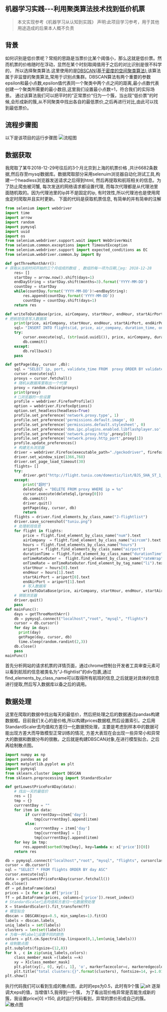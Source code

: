 
## 机器学习实践---利用聚类算法技术找到低价机票
 > 本文实现参考《机器学习从认知到实践》
 声明:此项目学习参考，用于其他用途造成的后果本人概不负责
## 背景
如何识别是低价票呢？常规的思路是当票价比某个阈值小，那么这就是低价票。然而机票的价格随时在浮动，显然在某个时刻取阈值用于之后的对比识别是很不科学的， 所以选择聚类算法.这里使用的是[DBSCAN(基于密度的空间聚类算法)](https://baike.baidu.com/item/DBSCAN/4864716?fr=aladdin),该算法属于非监督的聚类算法,常用于识别点集群。DBSCAN算法有两个重要的参数epsilon和最小点数,epsilon值代表同一个聚类中两个点之间的距离,最小点数代表创建一个聚类所需要的最小数目,这里我们设置最小点数=1，符合我们的实际场景。 通过该算法我们可以把平时的”正常票价“归为一个簇，当出现"低价票"的时候,会形成新的簇,从不同聚类中找出各自的最低票价,之后再进行对比,由此可以找到最低票价。
## 流程步骤图
以下是该项目的运行步骤图
 ![流程图](./images/clip_163.png)
## 数据获取
 我爬取了某牛2018-12-29号往后的3个月北京到上海的机票价格 ,共计6682条数据,然后存至mysql数据库。数据爬取部分采用selenuim浏览器自动化测试工具,构建一个headless浏览器发送请求之后得到html, 然后再提取和航班相关的信息。为了防止爬虫被河蟹, 每次发送的网络请求都设置代理, 而每次代理都是从代理池里面随机取的。因为代理池里的ip并不是固定的ip, 有时效性,所以代理池也是使用爬虫定时爬取并且实时更新。
 下面的代码是获取机票信息, 有简单的并有简单的注解
 
```python
from selenium import webdriver
import time
import arrow
import random
import pymysql
import uuid
import os
from selenium.webdriver.support.wait import WebDriverWait
from selenium.common.exceptions import TimeoutException
from selenium.webdriver.support import expected_conditions as EC
from selenium.webdriver.common.by import By

def getThreeMonthArr():
# 获取从当前时间开始的三个月组成的数组 , 数组的每一项为日期,eg: 2018-12-28
    res= []
    startDay = arrow.now().shift(days=1)
    endDayString = startDay.shift(months=3).format('YYYY-MM-DD')
    countDay = startDay
    while(countDay.format('YYYY-MM-DD')!=endDayString):
        res.append(countDay.format('YYYY-MM-DD'))
        countDay = countDay.shift(days=1)
    return res

def writeToDataBase(price, airCompany, startHour, endHour, startAirPort, endAirPort,  onTimeRate, durationTime, day,cursor, db):
# 把航班信息写入数据库
    print(price, airCompany, startHour, endHour, startAirPort, endAirPort,  onTimeRate, durationTime)
    sql= "INSERT INTO flights(id, price, air_company, duration_time, on_time_rate, start_hour, end_hour, start_air_port, end_air_port, day) VALUES(%s,%s, %s, %s, %s, %s, %s, %s, %s, %s)" 
    try:
        cursor.execute(sql, (str(uuid.uuid1()), price, airCompany, durationTime, onTimeRate, startHour, endHour, startAirPort, endAirPort, day))
        db.commit()
    except:
        db.rollback()
    pass

def getPage(day, cursor ,db):
    sql = "SELECT ip, port, validate_time FROM  proxy ORDER BY validate_time DESC LIMIT 20 "
    cursor.execute(sql)
    proxys = cursor.fetchall()
    # 随机从数据库里取出一个代理
    proxy = random.choice(proxys)
    print(proxy)
    # 浏览器的一些设置
    profile = webdriver.FirefoxProfile()
    option = webdriver.FirefoxOptions()
    option.set_headless(headless=True)
    profile.set_preference('network.proxy.type', 1)
    profile.set_preference('permissions.default.image', 0)
    profile.set_preference('permissions.default.stylesheet', 0)
    profile.set_preference('dom.ipc.plugins.enabled.libflashplayer.so','false')
    profile.set_preference('network.proxy.http',proxy[0])
    profile.set_preference('network.proxy.http_port',proxy[1])
    profile.update_preferences()
    # 构建无头浏览器
    driver = webdriver.Firefox(executable_path="./geckodriver", firefox_profile=profile)
    driver.set_window_size(1366,768)
    driver.set_page_load_timeout(30)
    flights= []
    try:
        driver.get("http://flight.tuniu.com/domestic/list/BJS_SHA_ST_1_0_0?deptDate="+day)
    except:
        print("超时")
        deleteSql = "DELETE FROM proxy WHERE ip = %s"
        cursor.execute(deleteSql,(proxy[0]))
        db.commit()
        driver.quit()  
        getPage(day, cursor, db)
        return  
    flights = driver.find_elements_by_class_name("J-flightlist")
    driver.save_screenshot("tuniu.png")
    # 处理航班信息
    for flight in flights:
        price = flight.find_element_by_class_name("num").text
        airCompany  = flight.find_element_by_class_name("aircom").text
        hours = flight.find_elements_by_class_name("hours")
        ariport = flight.find_elements_by_class_name("airport")
        durationTime = flight.find_element_by_class_name("durationTime").text
        onTimeRateOuter =  flight.find_element_by_class_name("rateWrap")
        onTimeRate = onTimeRateOuter.find_element_by_tag_name("li").text
        startHour = hours[0].text
        endHour = hours[1].text
        startAirPort = ariport[0].text
        endAirPort = ariport[1].text
        # 写入数据库
        writeToDataBase(price, airCompany, startHour, endHour, startAirPort, endAirPort, onTimeRate, durationTime, day, cursor,db)
    # 销毁浏览器    
    driver.quit()   
    pass
def mainFunc():
    days = getThreeMonthArr()
    db = pymysql.connect("localhost","root", "mysql", "flights")
    cursor = db.cursor()
    for day in days:
      print(day)
      getPage(day, cursor, db)
      time.sleep(random.randint(2,3))
    db.close() 
    pass        
mainFunc()
```
首先分析网站的请求机票的详情页面，通过chrome控制台开发者工具审查元素可以看到航班的信息被类名为"J-flightlist"的div包裹,通过find_elements_by_class_name可以取得所有航班的信息,之后就是对具体的信息进行提取,然后写入数据库以备之后的调用。
## 数据处理
这里在爬取的数据中找出每天的最低价，然后把处理之后的数据通过pandas构建数据框。目前我们关心的是价格,所以构建prices数据框,然后设置索引。之后用StandardScaler去均值和方差归一化数据预处理，主要是考虑到样本中的数据可能出现方差大而导致模型正常训练的情况, 方差大表现在会出现一些异常小和异常大的数据和数据分布的很散。之后就是构建DBSCAN对象,在进行模型拟合。之后再绘制散点图。

```python
import numpy as np
import pandas as pd
import matplotlib.pyplot as plt
import pymysql
from sklearn.cluster import DBSCAN
from sklearn.preprocessing import StandardScaler

def getLowestPriceForADay(data):
    # 找出一天的最低价
    res = []
    tmp = {}
    currrentDay = ""
    for item in data: 
         if currrentDay==item['day']:
             tmp[currrentDay].append(item)
         else:
             currrentDay = item['day']
             tmp[currrentDay] = []
             tmp[currrentDay].append(item)
    for key in tmp:
        res.append(sorted(tmp[key], key=lambda x: x['price'])[0])
    return res 

db = pymysql.connect("localhost","root", "mysql", "flights", cursorclass = pymysql.cursors.DictCursor, charset='utf8')
cursor = db.cursor()
sql = "SELECT * FROM flights ORDER BY day ASC"
cursor.execute(sql)
data = getLowestPriceForADay(cursor.fetchall())
db.close()
df = pd.DataFrame(data)
prices = [x for x in df['price']]
ff = pd.DataFrame(prices, columns=['price']).reset_index()
# StandardScaler去均值和方差归一化数据预处理
X = StandardScaler().fit_transform(ff)
# 模型拟合
dbscan = DBSCAN(eps=0.5, min_samples=1).fit(X)
labels = dbscan.labels_
uniq_labels = set(labels)
clusters = len(set(labels))
# 为每一种label设置不同的颜色
colors = plt.cm.Spectral(np.linspace(0,1,len(uniq_labels)))
# 绘制散点图
plt.subplots(figsize=(12,8))
for k , c in zip(uniq_labels,colors):
    class_member_mask =(labels ==k)
    xy = X[class_member_mask]
    plt.plot(xy[:, 0], xy[:, 1], 'o', markerfacecolor=c, markeredgecolor='k', markersize=14)
    plt.title("total clusters:{}".format(clusters), fontsize=14, y=1.01) 
plt.show()       

```
执行代码我们可以看到生成的散点图，此时的eps为0.5，此时有9个簇
 ![alt](./images/figure2.png)
 逐渐调大eps的值，当增值1.5,我得到一个簇， 为了看出现价格异常是否能生成新的簇，我设置price[0] =150,  此时运行代码看到，异常的票价形成自己的簇。
 ![散点图](./images/Figure_1.png)
